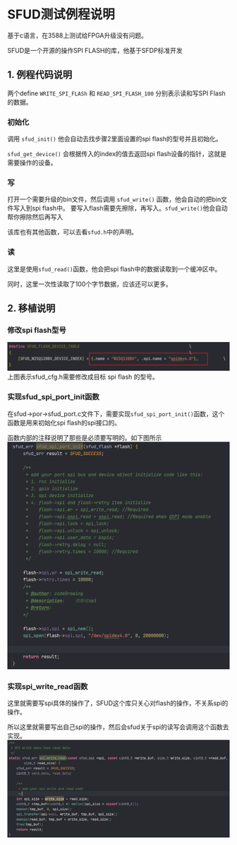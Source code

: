 # SFUD测试例程说明
基于c语言，在3588上测试给FPGA升级没有问题。

SFUD是一个开源的操作SPI FLASH的库，他基于SFDP标准开发
## 1. 例程代码说明
两个define `WRITE_SPI_FLASh` 和 `READ_SPI_FLASH_100` 分别表示读和写SPI Flash的数据。
### 初始化
调用 `sfud_init()` 他会自动去找步骤2里面设置的spi flash的型号并且初始化。

`sfud_get_device()` 会根据传入的index的值去返回spi flash设备的指针，这就是需要操作的设备。

### 写
打开一个需要升级的bin文件，然后调用 `sfud_write()` 函数，他会自动的把bin文件写入到spi flash中。
要写入flash需要先擦除，再写入。`sfud_write()`他会自动帮你擦除然后再写入

该库也有其他函数，可以去看`sfud.h`中的声明。
### 读
这里是使用`sfud_read()`函数，他会把spi flash中的数据读取到一个缓冲区中。

同时，这里一次性读取了100个字节数据，应该还可以更多。


## 2. 移植说明
### 修改spi flash型号
![spi flash 的型号](image/img.png)
上图表示sfud_cfg.h需要修改成目标 spi flash 的型号。
### 实现sfud_spi_port_init函数
在sfud->por->sfud_port.c文件下，需要实现`sfud_spi_port_init()`函数，这个函数是用来初始化spi flash的spi接口的。

函数内部的注释说明了那些是必须要写明的。如下图所示
![实现sfud_spi_port_init函数](image/img_1.png)

### 实现spi_write_read函数
这里就需要写spi具体的操作了，SFUD这个库只关心对flash的操作，不关系spi的操作。

所以这里就需要写出自己spi的操作，然后会sfud关于spi的读写会调用这个函数去实现。
![实现spi_write_read函数](image/img_2.png)